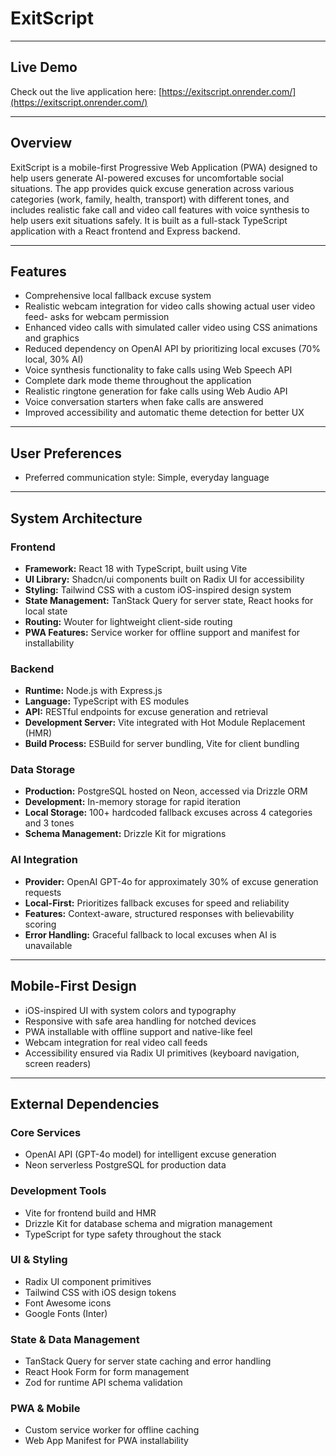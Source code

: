 # ExitScript

---

## Live Demo

Check out the live application here: [https://exitscript.onrender.com/](https://exitscript.onrender.com/)

---


## Overview

ExitScript is a mobile-first Progressive Web Application (PWA) designed to help users generate AI-powered excuses for uncomfortable social situations. The app provides quick excuse generation across various categories (work, family, health, transport) with different tones, and includes realistic fake call and video call features with voice synthesis to help users exit situations safely. It is built as a full-stack TypeScript application with a React frontend and Express backend.

---

## Features

- Comprehensive local fallback excuse system  
- Realistic webcam integration for video calls showing actual user video feed- asks for webcam permission 
- Enhanced video calls with simulated caller video using CSS animations and graphics  
- Reduced dependency on OpenAI API by prioritizing local excuses (70% local, 30% AI)  
- Voice synthesis functionality to fake calls using Web Speech API  
- Complete dark mode theme throughout the application  
- Realistic ringtone generation for fake calls using Web Audio API  
- Voice conversation starters when fake calls are answered  
- Improved accessibility and automatic theme detection for better UX  

---

## User Preferences

- Preferred communication style: Simple, everyday language  

---

## System Architecture

### Frontend

- **Framework:** React 18 with TypeScript, built using Vite  
- **UI Library:** Shadcn/ui components built on Radix UI for accessibility  
- **Styling:** Tailwind CSS with a custom iOS-inspired design system  
- **State Management:** TanStack Query for server state, React hooks for local state  
- **Routing:** Wouter for lightweight client-side routing  
- **PWA Features:** Service worker for offline support and manifest for installability  

### Backend

- **Runtime:** Node.js with Express.js  
- **Language:** TypeScript with ES modules  
- **API:** RESTful endpoints for excuse generation and retrieval  
- **Development Server:** Vite integrated with Hot Module Replacement (HMR)  
- **Build Process:** ESBuild for server bundling, Vite for client bundling  

### Data Storage

- **Production:** PostgreSQL hosted on Neon, accessed via Drizzle ORM  
- **Development:** In-memory storage for rapid iteration  
- **Local Storage:** 100+ hardcoded fallback excuses across 4 categories and 3 tones  
- **Schema Management:** Drizzle Kit for migrations  

### AI Integration

- **Provider:** OpenAI GPT-4o for approximately 30% of excuse generation requests  
- **Local-First:** Prioritizes fallback excuses for speed and reliability  
- **Features:** Context-aware, structured responses with believability scoring  
- **Error Handling:** Graceful fallback to local excuses when AI is unavailable  

---

## Mobile-First Design

- iOS-inspired UI with system colors and typography  
- Responsive with safe area handling for notched devices  
- PWA installable with offline support and native-like feel  
- Webcam integration for real video call feeds  
- Accessibility ensured via Radix UI primitives (keyboard navigation, screen readers)  

---

## External Dependencies

### Core Services

- OpenAI API (GPT-4o model) for intelligent excuse generation  
- Neon serverless PostgreSQL for production data  

### Development Tools

- Vite for frontend build and HMR  
- Drizzle Kit for database schema and migration management  
- TypeScript for type safety throughout the stack  

### UI & Styling

- Radix UI component primitives  
- Tailwind CSS with iOS design tokens  
- Font Awesome icons  
- Google Fonts (Inter)  

### State & Data Management

- TanStack Query for server state caching and error handling  
- React Hook Form for form management  
- Zod for runtime API schema validation  

### PWA & Mobile

- Custom service worker for offline caching  
- Web App Manifest for PWA installability  

